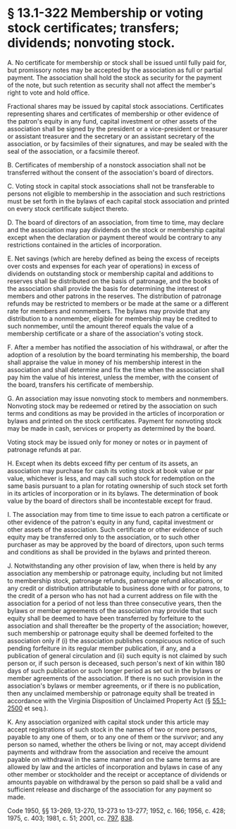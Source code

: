 # § 13.1-322 Membership or voting stock certificates; transfers; dividends; nonvoting stock.

<p>A. No certificate for membership or stock shall be issued until fully paid for, but promissory notes may be accepted by the association as full or partial payment. The association shall hold the stock as security for the payment of the note, but such retention as security shall not affect the member's right to vote and hold office.</p><p>Fractional shares may be issued by capital stock associations. Certificates representing shares and certificates of membership or other evidence of the patron's equity in any fund, capital investment or other assets of the association shall be signed by the president or a vice-president or treasurer or assistant treasurer and the secretary or an assistant secretary of the association, or by facsimiles of their signatures, and may be sealed with the seal of the association, or a facsimile thereof.</p><p>B. Certificates of membership of a nonstock association shall not be transferred without the consent of the association's board of directors.</p><p>C. Voting stock in capital stock associations shall not be transferable to persons not eligible to membership in the association and such restrictions must be set forth in the bylaws of each capital stock association and printed on every stock certificate subject thereto.</p><p>D. The board of directors of an association, from time to time, may declare and the association may pay dividends on the stock or membership capital except when the declaration or payment thereof would be contrary to any restrictions contained in the articles of incorporation.</p><p>E. Net savings (which are hereby defined as being the excess of receipts over costs and expenses for each year of operations) in excess of dividends on outstanding stock or membership capital and additions to reserves shall be distributed on the basis of patronage, and the books of the association shall provide the basis for determining the interest of members and other patrons in the reserves. The distribution of patronage refunds may be restricted to members or be made at the same or a different rate for members and nonmembers. The bylaws may provide that any distribution to a nonmember, eligible for membership may be credited to such nonmember, until the amount thereof equals the value of a membership certificate or a share of the association's voting stock.</p><p>F. After a member has notified the association of his withdrawal, or after the adoption of a resolution by the board terminating his membership, the board shall appraise the value in money of his membership interest in the association and shall determine and fix the time when the association shall pay him the value of his interest, unless the member, with the consent of the board, transfers his certificate of membership.</p><p>G. An association may issue nonvoting stock to members and nonmembers. Nonvoting stock may be redeemed or retired by the association on such terms and conditions as may be provided in the articles of incorporation or bylaws and printed on the stock certificates. Payment for nonvoting stock may be made in cash, services or property as determined by the board.</p><p>Voting stock may be issued only for money or notes or in payment of patronage refunds at par.</p><p>H. Except when its debts exceed fifty per centum of its assets, an association may purchase for cash its voting stock at book value or par value, whichever is less, and may call such stock for redemption on the same basis pursuant to a plan for rotating ownership of such stock set forth in its articles of incorporation or in its bylaws. The determination of book value by the board of directors shall be incontestable except for fraud.</p><p>I. The association may from time to time issue to each patron a certificate or other evidence of the patron's equity in any fund, capital investment or other assets of the association. Such certificate or other evidence of such equity may be transferred only to the association, or to such other purchaser as may be approved by the board of directors, upon such terms and conditions as shall be provided in the bylaws and printed thereon.</p><p>J. Notwithstanding any other provision of law, when there is held by any association any membership or patronage equity, including but not limited to membership stock, patronage refunds, patronage refund allocations, or any credit or distribution attributable to business done with or for patrons, to the credit of a person who has not had a current address on file with the association for a period of not less than three consecutive years, then the bylaws or member agreements of the association may provide that such equity shall be deemed to have been transferred by forfeiture to the association and shall thereafter be the property of the association; however, such membership or patronage equity shall be deemed forfeited to the association only if (i) the association publishes conspicuous notice of such pending forfeiture in its regular member publication, if any, and a publication of general circulation and (ii) such equity is not claimed by such person or, if such person is deceased, such person's next of kin within 180 days of such publication or such longer period as set out in the bylaws or member agreements of the association. If there is no such provision in the association's bylaws or member agreements, or if there is no publication, then any unclaimed membership or patronage equity shall be treated in accordance with the Virginia Disposition of Unclaimed Property Act (§ <a href='/vacode/55.1-2500/'>55.1-2500</a> et seq.).</p><p>K. Any association organized with capital stock under this article may accept registrations of such stock in the names of two or more persons, payable to any one of them, or to any one of them or the survivor; and any person so named, whether the others be living or not, may accept dividend payments and withdraw from the association and receive the amount payable on withdrawal in the same manner and on the same terms as are allowed by law and the articles of incorporation and bylaws in case of any other member or stockholder and the receipt or acceptance of dividends or amounts payable on withdrawal by the person so paid shall be a valid and sufficient release and discharge of the association for any payment so made.</p><p>Code 1950, §§ 13-269, 13-270, 13-273 to 13-277; 1952, c. 166; 1956, c. 428; 1975, c. 403; 1981, c. 51; 2001, cc. <a href='http://lis.virginia.gov/cgi-bin/legp604.exe?011+ful+CHAP0797'>797</a>, <a href='http://lis.virginia.gov/cgi-bin/legp604.exe?011+ful+CHAP0838'>838</a>.</p>